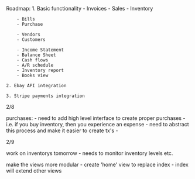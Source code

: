 Roadmap:
	1. Basic functionality
		- Invoices
		- Sales
		- Inventory

		- Bills
		- Purchase

		- Vendors
		- Customers

		- Income Statement
		- Balance Sheet
		- Cash flows
		- A/R schedule
		- Inventory report
		- Books view

	2. Ebay API integration

	3. Stripe payments integration


2/8

purchases:
	- need to add high level interface to create proper purchases
		-i.e. if you buy inventory, then you experience an expense
			- need to abstract this process and make it easier to create tx's
		-


2/9

work on inventorys tomorrow
	- needs to monitor inventory levels etc.

make the views more modular
	- create 'home' view to replace index
		- index will extend other views